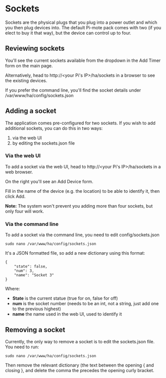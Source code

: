 # Sockets

Sockets are the physical plugs that you plug into a power outlet and which you then plug devices into. The default Pi-mote pack comes with two (if you elect to buy it that way), but the device can control up to four.

## Reviewing sockets

You'll see the current sockets available from the dropdown in the Add Timer form on the main page.

Alternatively, head to http://<your Pi's IP>/ha/sockets in a browser to see the existing devices.

If you prefer the command line, you'll find the socket details under /var/www/ha/config/sockets.json

## Adding a socket

The application comes pre-configured for two sockets. If you wish to add additional sockets, you can do this in two ways:

1. via the web UI
2. by editing the sockets.json file

### Via the web UI

To add a socket via the web UI, head to http://<your Pi's IP>/ha/sockets in a web browser.

On the right you'll see an Add Device form.

Fill in the name of the device (e.g. the location) to be able to identify it, then click Add.

**Note:** The system won't prevent you adding more than four sockets, but only four will work.

### Via the command line

To add a socket via the command line, you need to edit config/sockets.json

    sudo nano /var/www/ha/config/sockets.json

It's a JSON formatted file, so add a new dictionary using this format:

```
{
    "state": false,
    "num": 3,
    "name": "Socket 3"
}
```

Where:

* **State** is the current statue (true for on, false for off)
* **num** is the socket number (needs to be an int, not a string, just add one to the previous highest)
* **name** the name used in the web UI, used to identify it

## Removing a socket

Currently, the only way to remove a socket is to edit the sockets.json file. You need to run:

    sudo nano /var/www/ha/config/sockets.json

Then remove the relevant dictionary (the text between the opening { and closing }, and delete the comma the precedes the opening curly bracket.

